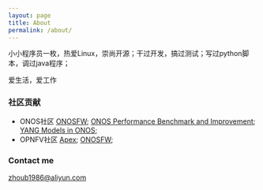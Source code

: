 ```yaml
---
layout: page
title: About
permalink: /about/
---
```


小小程序员一枚，热爱Linux，崇尚开源；干过开发，搞过测试；写过python脚本，调过java程序；

爱生活，爱工作

### 社区贡献
* ONOS社区
[ONOSFW](https://wiki.onosproject.org/display/ONOS/ONOS+Framework+(ONOSFW)+for+OPNFV);
[ONOS Performance Benchmark and Improvement](https://wiki.onosproject.org/display/ONOS/ONOS+Performance+Benchmark+and+Improvement);
[YANG Models in ONOS](https://wiki.onosproject.org/display/ONOS/YANG+Models+in+ONOS);
* OPNFV社区
[Apex](https://wiki.opnfv.org/display/apex/Apex);
[ONOSFW](https://wiki.opnfv.org/display/onosfw/ONOS+Framework+Home);

### Contact me

[zhoub1986@aliyun.com](mailto:zhoub1986@aliyun.com)
